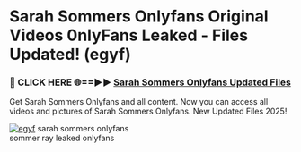 # Sarah Sommers Onlyfans Original Videos 0nlyFans Leaked - Files Updated! (egyf)

<h3>🔴 CLICK HERE 🌐==►► <a href="https://tinyurl.com/2jnfzry5" rel="nofollow">Sarah Sommers Onlyfans Updated Files</a></h3>

Get Sarah Sommers Onlyfans and all content. Now you can access all videos and pictures of Sarah Sommers Onlyfans. New Updated Files 2025!

[![egyf](https://i.imgur.com/GyGTBgg.gif)](https://tinyurl.com/2jnfzry5)
sarah sommers onlyfans<br>
sommer ray leaked onlyfans